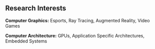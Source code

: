 ## Research Interests
**Computer Graphics:** Esports, Ray Tracing, Augmented Reality, Video Games

**Computer Architecture:** GPUs, Application Specific Architectures, Embedded Systems

